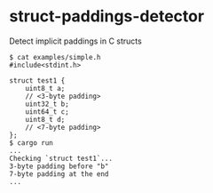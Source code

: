 # struct-paddings-detector

Detect implicit paddings in C structs

```
$ cat examples/simple.h
#include<stdint.h>

struct test1 {
	uint8_t a;
	// <3-byte padding>
	uint32_t b;
	uint64_t c;
	uint8_t d;
	// <7-byte padding>
};
$ cargo run
...
Checking `struct test1`...
3-byte padding before "b"
7-byte padding at the end
...
```
